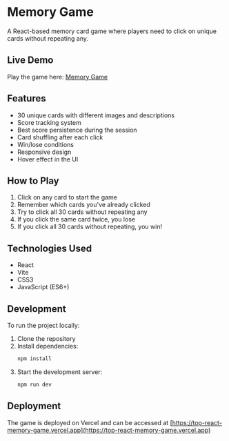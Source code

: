 # Memory Game

A React-based memory card game where players need to click on unique cards without repeating any.

## Live Demo

Play the game here: [Memory Game](https://top-react-memory-game.vercel.app)

## Features

- 30 unique cards with different images and descriptions
- Score tracking system
- Best score persistence during the session
- Card shuffling after each click
- Win/lose conditions
- Responsive design
- Hover effect in the UI

## How to Play

1. Click on any card to start the game
2. Remember which cards you've already clicked
3. Try to click all 30 cards without repeating any
4. If you click the same card twice, you lose
5. If you click all 30 cards without repeating, you win!

## Technologies Used

- React
- Vite
- CSS3
- JavaScript (ES6+)

## Development

To run the project locally:

1. Clone the repository
2. Install dependencies:
   ```bash
   npm install
   ```
3. Start the development server:
   ```bash
   npm run dev
   ```

## Deployment

The game is deployed on Vercel and can be accessed at [https://top-react-memory-game.vercel.app](https://top-react-memory-game.vercel.app)
